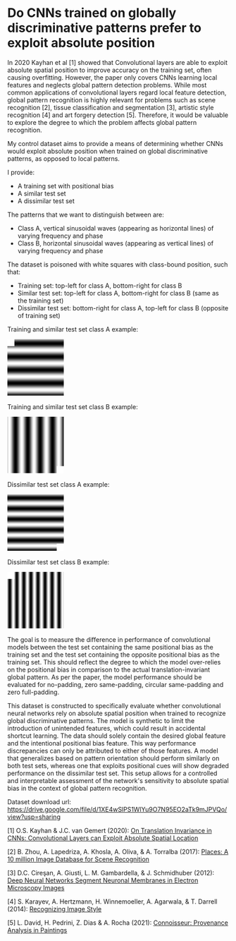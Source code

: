 # Do CNNs trained on globally discriminative patterns prefer to exploit absolute position

In 2020 Kayhan et al [1] showed that Convolutional layers are able to exploit absolute spatial
position to improve accuracy on the training set, often causing overfitting. However, the paper only
covers CNNs learning local features and neglects global pattern detection problems. While most 
common applications of convolutional layers regard local feature detection, global pattern 
recognition is highly relevant for problems such as scene recognition [2], tissue classification 
and segmentation [3], artistic style recognition [4] and art forgery detection [5]. Therefore, it
would be valuable to explore the degree to which the problem affects global pattern recognition.

My control dataset aims to provide a means of determining whether CNNs would exploit absolute
position when trained on global discriminative patterns, as opposed to local patterns.

I provide:
- A training set with positional bias
- A similar test set
- A dissimilar test set

The patterns that we want to distinguish between are:
- Class A, vertical sinusoidal waves (appearing as horizontal lines) of varying frequency and phase
- Class B, horizontal sinusoidal waves (appearing as vertical lines) of varying frequency and phase

The dataset is poisoned with white squares with class-bound position, such that:
- Training set: top-left for class A, bottom-right for class B
- Similar test set: top-left for class A, bottom-right for class B (same as the training set)
- Dissimilar test set: bottom-right for class A, top-left for class B (opposite of training set)

Training and similar test set class A example:

![alt text](https://github.com/LFWarsen/frmdl-control-dataset/blob/master/example_train_class_A.png "Training set class A example")

Training and similar test set class B example:

![alt text](https://github.com/LFWarsen/frmdl-control-dataset/blob/master/example_train_class_B.png "Training set class B example")

Dissimilar test set class A example:

![alt text](https://github.com/LFWarsen/frmdl-control-dataset/blob/master/example_dissimilar_test_class_A.png "Dissimilar test set class A example")

Dissimilar test set class B example:

![alt text](https://github.com/LFWarsen/frmdl-control-dataset/blob/master/example_dissimilar_test_class_B.png "Dissimilar test set class B example")

The goal is to measure the difference in performance of convolutional models between the test set containing the same positional bias as the training set and the test set containing the opposite
positional bias as the training set. This should reflect the degree to which the model over-relies on the positional bias in comparison to the actual translation-invariant global pattern. As per the
paper, the model performance should be evaluated for no-padding, zero same-padding, circular same-padding and zero full-padding.

This dataset is constructed to specifically evaluate whether convolutional neural networks rely on absolute spatial position when trained to recognize global discriminative patterns. The model is 
synthetic to limit the introduction of unintended features, which could result in accidental shortcut learning. The data should solely contain the desired global feature and the intentional 
positional bias feature. This way performance discrepancies can only be attributed to either of those features. A model that generalizes based on pattern orientation should perform similarly on 
both test sets, whereas one that exploits positional cues will show degraded performance on the dissimilar test set. This setup allows for a controlled and interpretable assessment of the 
network's sensitivity to absolute spatial bias in the context of global pattern recognition.

Dataset download url: https://drive.google.com/file/d/1XE4wSlPS1WlYu9O7N95EO2aTk9mJPVQo/view?usp=sharing

[1] O.S. Kayhan & J.C. van Gemert (2020): [On Translation Invariance in CNNs: Convolutional Layers can Exploit Absolute Spatial Location](https://arxiv.org/abs/2003.07064)

[2] B. Zhou, A. Lapedriza, A. Khosla, A. Oliva, & A. Torralba (2017): [Places: A 10 million Image Database for Scene Recognition](http://places.csail.mit.edu/)

[3] D.C. Cireşan, A. Giusti, L. M. Gambardella, & J. Schmidhuber (2012): [Deep Neural Networks Segment Neuronal Membranes in Electron Microscopy Images](https://papers.nips.cc/paper_files/paper/2012/hash/459a4ddcb586f24efd9395aa7662bc7c-Abstract.html)

[4] S. Karayev, A. Hertzmann, H. Winnemoeller, A. Agarwala, & T. Darrell (2014): [Recognizing Image Style](https://arxiv.org/abs/1311.3715)

[5] L. David, H. Pedrini, Z. Dias & A. Rocha (2021): [Connoisseur: Provenance Analysis in Paintings](https://doi.org/10.1109/SSCI50451.2021.9659547)
